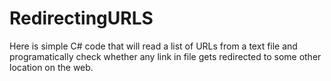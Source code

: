 # RedirectingURLS
Here is simple C# code that will read a list of URLs from a text file and programatically check whether any link in file gets redirected to some other location on the web.
